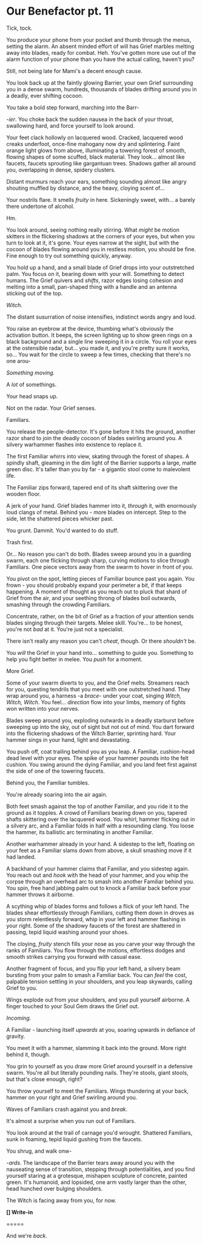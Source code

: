 # Our Benefactor pt. 11

Tick, tock.

You produce your phone from your pocket and thumb through the menus, setting the alarm. An absent minded effort of will has Grief marbles melting away into blades, ready for combat. Heh. You've gotten more use out of the alarm function of your phone than you have the actual calling, haven't you?

Still, not being late for Mami's a decent enough cause.

You look back up at the faintly glowing Barrier, your own Grief surrounding you in a dense swarm, hundreds, thousands of blades drifting around you in a deadly, ever shifting cocoon.

You take a bold step forward, marching into the Barr-

-*ier*. You choke back the sudden nausea in the back of your throat, swallowing hard, and force yourself to look around.

Your feet clack hollowly on lacquered wood. Cracked, lacquered wood creaks underfoot, once-fine mahogany now dry and splintering. Faint orange light glows from above, illuminating a towering forest of smooth, flowing shapes of some scuffed, black material. They look... almost like faucets, faucets sprouting like gargantuan trees. Shadows gather all around you, overlapping in dense, spidery clusters.

Distant murmurs reach your ears, something sounding almost like angry shouting muffled by distance, and the heavy, cloying scent of...

Your nostrils flare. It smells *fruity* in here. Sickeningly sweet, with... a barely there undertone of alcohol.

Hm.

You look around, seeing nothing really stirring. What *might* be motion skitters in the flickering shadows at the corners of your eyes, but when you turn to look at it, it's gone. Your eyes narrow at the sight, but with the cocoon of blades flowing around you in restless motion, you should be fine. Fine enough to try out something quickly, anyway.

You hold up a hand, and a small blade of Grief drops into your outstretched palm. You focus on it, bearing down with your will. Something to detect humans. The Grief quivers and *shifts*, razor edges losing cohesion and melting into a small, pan-shaped thing with a handle and an antenna sticking out of the top.

*Witch.*

The distant susurration of noise intensifies, indistinct words angry and loud.

You raise an eyebrow at the device, thumbing what's obviously the activation button. It beeps, the screen lighting up to show green rings on a black background and a single line sweeping it in a circle. You roll your eyes at the ostensible radar, but... you made it, and you're pretty sure it works, so... You wait for the circle to sweep a few times, checking that there's no one arou-

*Something moving.*

A *lot* of somethings.

Your head snaps up.

Not on the radar. Your Grief senses.

Familiars.

You release the people-detector. It's gone before it hits the ground, another razor shard to join the deadly cocoon of blades swirling around you. A silvery warhammer flashes into existence to replace it.

The first Familiar whirrs into view, skating through the forest of shapes. A spindly shaft, gleaming in the dim light of the Barrier supports a large, matte green disc. It's taller than you by far - a gigantic stool come to malevolent life.

The Familiar zips forward, tapered end of its shaft skittering over the wooden floor.

A jerk of your hand. Grief blades hammer into it, *through* it, with enormously loud clangs of metal. Behind you - more blades on intercept. Step to the side, let the shattered pieces whicker past.

You grunt. Dammit. You'd wanted to do stuff.

Trash first.

Or... No reason you can't do both. Blades sweep around you in a guarding swarm, each one flicking through sharp, curving motions to slice through Familiars. One piece vectors away from the swarm to hover in front of you.

You pivot on the spot, letting pieces of Familiar bounce past you again. You frown - you should probably expand your perimeter a bit, if that keeps happening. A moment of thought as you reach out to pluck that shard of Grief from the air, and your seething throng of blades boil outwards, smashing through the crowding Familiars.

Concentrate, rather, on the bit of Grief as a fraction of your attention sends blades singing through their targets. Melee skill. You're... to be honest, you're not *bad* at it. You're just not a specialist.

There isn't really any reason you can't *cheat*, though. Or there *shouldn't* be.

You *will* the Grief in your hand into... something to guide you. Something to help you fight better in melee. You *push* for a moment.

More Grief.

Some of your swarm diverts to you, and the Grief melts. Streamers reach for you, questing tendrils that you meet with one outstretched hand. They wrap around you, a harness -a *brace*- under your coat, singing *Witch, Witch, Witch*. You feel... *direction* flow into your limbs, memory of fights won written into your nerves.

Blades sweep around you, exploding outwards in a deadly starburst before sweeping up into the sky, out of sight but not out of mind. You dart forward into the flickering shadows of the Witch Barrier, sprinting hard. Your hammer sings in your hand, light and devastating.

You push off, coat trailing behind you as you leap. A Familiar, cushion-head dead level with your eyes. The spike of your hammer pounds into the felt cushion. You swing around the dying Familiar, and you land feet first against the side of one of the towering faucets.

Behind you, the Familiar tumbles.

You're already soaring into the air again.

Both feet smash against the top of another Familiar, and you ride it to the ground as it topples. A crowd of Familiars bearing down on you, tapered shafts skittering over the lacquered wood. You whirl, hammer flicking out in a silvery arc, and a Familiar folds in half with a resounding clang. You loose the hammer, its ballistic arc terminating in another Familiar.

Another warhammer already in your hand. A sidestep to the left, floating on your feet as a Familiar slams down from above, a skull smashing move if it had landed.

A backhand of your hammer claims that Familiar, and you sidestep again. You reach out and *hook* with the head of your hammer, and you whip the corpse through an overhead arc to smash into another Familiar behind you. You spin, free hand jabbing palm out to knock a Familiar back before your hammer throws it airborne.

A scything whip of blades forms and follows a flick of your left hand. The blades shear effortlessly through Familiars, cutting them down in droves as you storm relentlessly forward, whip in your left and hammer flashing in your right. Some of the shadowy faucets of the forest are shattered in passing, tepid liquid washing around your shoes.

The cloying, *fruity* stench fills your nose as you carve your way through the ranks of Familiars. You flow through the motions, effortless dodges and smooth strikes carrying you forward with casual ease.

Another fragment of focus, and you flip your left hand, a silvery beam bursting from your palm to smash a Familiar back. You can *feel* the cost, palpable tension settling in your shoulders, and you leap skywards, calling Grief to you.

Wings explode out from your shoulders, and you pull yourself airborne. A finger touched to your Soul Gem draws the Grief out.

*Incoming.*

A Familiar - launching itself *upwards* at you, soaring upwards in defiance of gravity.

You meet it with a hammer, slamming it back into the ground. More right behind it, though.

You grin to yourself as you draw more Grief around yourself in a defensive swarm. You're all but literally pounding nails. They're stools, giant stools, but that's close enough, right?

You throw yourself to meet the Familiars. Wings thundering at your back, hammer on your right and Grief swirling around you.

Waves of Familiars crash against you and *break*.

It's almost a surprise when you run out of Familiars.

You look around at the trail of carnage you'd wrought. Shattered Familiars, sunk in foaming, tepid liquid gushing from the faucets.

You shrug, and walk onw-

-*ards*. The landscape of the Barrier tears away around you with the nauseating sense of transition, stepping through potentialities, and you find yourself staring at a grotesque, mishapen sculpture of concrete, painted green. It's humanoid, and lopsided, one arm vastly larger than the other, head hunched over bulging shoulders.

The Witch is facing away from you, for now.

**\[] Write-in**

\=====​

And we're *back*.
